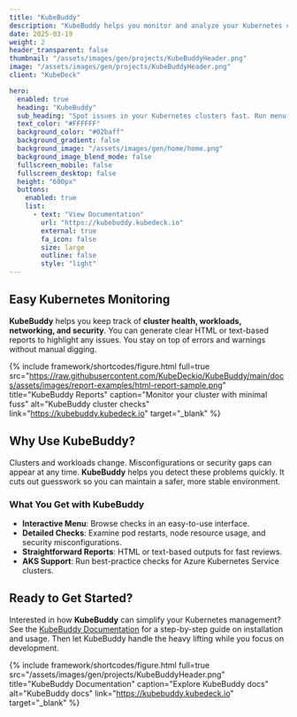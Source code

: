 ```yaml
---
title: "KubeBuddy"
description: "KubeBuddy helps you monitor and analyze your Kubernetes clusters without fuss. Run quick checks for health, security, and workload performance."
date: 2025-03-19
weight: 2
header_transparent: false
thumbnail: "/assets/images/gen/projects/KubeBuddyHeader.png"
image: "/assets/images/gen/projects/KubeBuddyHeader.png"
client: "KubeDeck"

hero:
  enabled: true
  heading: "KubeBuddy"
  sub_heading: "Spot issues in your Kubernetes clusters fast. Run menu-driven health checks, event analysis, and security scans."
  text_color: "#FFFFFF"
  background_color: "#02baff"
  background_gradient: false
  background_image: "/assets/images/gen/home/home.png"
  background_image_blend_mode: false
  fullscreen_mobile: false
  fullscreen_desktop: false
  height: "600px"
  buttons:
    enabled: true
    list:
      - text: "View Documentation"
        url: "https://kubebuddy.kubedeck.io"
        external: true
        fa_icon: false
        size: large
        outline: false
        style: "light"
---
```


## Easy Kubernetes Monitoring

**KubeBuddy** helps you keep track of **cluster health, workloads, networking, and security**. You can generate clear HTML or text-based reports to highlight any issues. You stay on top of errors and warnings without manual digging.

{% include framework/shortcodes/figure.html 
   full=true 
   src="https://raw.githubusercontent.com/KubeDeckio/KubeBuddy/main/docs/assets/images/report-examples/html-report-sample.png"
   title="KubeBuddy Reports"
   caption="Monitor your cluster with minimal fuss"
   alt="KubeBuddy cluster checks"
   link="https://kubebuddy.kubedeck.io"
   target="_blank"
%}


## Why Use KubeBuddy?

Clusters and workloads change. Misconfigurations or security gaps can appear at any time. **KubeBuddy** helps you detect these problems quickly. It cuts out guesswork so you can maintain a safer, more stable environment.

### What You Get with KubeBuddy
- **Interactive Menu**: Browse checks in an easy-to-use interface.  
- **Detailed Checks**: Examine pod restarts, node resource usage, and security misconfigurations.  
- **Straightforward Reports**: HTML or text-based outputs for fast reviews.  
- **AKS Support**: Run best-practice checks for Azure Kubernetes Service clusters.

<!-- > “KubeBuddy saved us hours of cluster troubleshooting!” — Unsolicited Praise -->

## Ready to Get Started?

Interested in how **KubeBuddy** can simplify your Kubernetes management? See the [KubeBuddy Documentation](https://kubebuddy.kubedeck.io) for a step-by-step guide on installation and usage. Then let KubeBuddy handle the heavy lifting while you focus on development.

{% include framework/shortcodes/figure.html 
   full=true 
   src="/assets/images/gen/projects/KubeBuddyHeader.png"
   title="KubeBuddy Documentation" 
   caption="Explore KubeBuddy docs"
   alt="KubeBuddy docs" 
   link="https://kubebuddy.kubedeck.io" 
   target="_blank" 
%}
